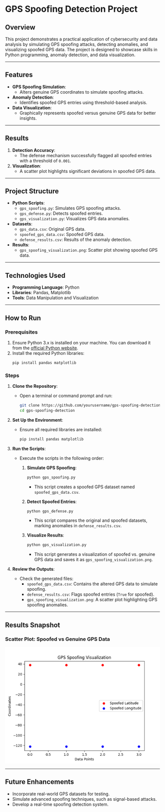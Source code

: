 # GPS Spoofing Detection Project

## Overview
This project demonstrates a practical application of cybersecurity and data analysis by simulating GPS spoofing attacks, detecting anomalies, and visualizing spoofed GPS data. The project is designed to showcase skills in Python programming, anomaly detection, and data visualization.

---

## Features
- **GPS Spoofing Simulation**:
  - Alters genuine GPS coordinates to simulate spoofing attacks.
- **Anomaly Detection**:
  - Identifies spoofed GPS entries using threshold-based analysis.
- **Data Visualization**:
  - Graphically represents spoofed versus genuine GPS data for better insights.

---

## Results
1. **Detection Accuracy**:
   - The defense mechanism successfully flagged all spoofed entries with a threshold of `0.001`.
2. **Visualization**:
   - A scatter plot highlights significant deviations in spoofed GPS data.

---

## Project Structure
- **Python Scripts**:
  - `gps_spoofing.py`: Simulates GPS spoofing attacks.
  - `gps_defense.py`: Detects spoofed entries.
  - `gps_visualization.py`: Visualizes GPS data anomalies.
- **Datasets**:
  - `gps_data.csv`: Original GPS data.
  - `spoofed_gps_data.csv`: Spoofed GPS data.
  - `defense_results.csv`: Results of the anomaly detection.
- **Results**:
  - `gps_spoofing_visualization.png`: Scatter plot showing spoofed GPS data.

---

## Technologies Used
- **Programming Language**: Python
- **Libraries**: Pandas, Matplotlib
- **Tools**: Data Manipulation and Visualization

---

## How to Run
### Prerequisites
1. Ensure Python 3.x is installed on your machine. You can download it from the [official Python website](https://www.python.org/downloads/).
2. Install the required Python libraries:
   ```bash
   pip install pandas matplotlib
   ```

### Steps
1. **Clone the Repository**:
   - Open a terminal or command prompt and run:
     ```bash
     git clone https://github.com/yourusername/gps-spoofing-detection.git
     cd gps-spoofing-detection
     ```

2. **Set Up the Environment**:
   - Ensure all required libraries are installed:
     ```bash
     pip install pandas matplotlib
     ```

3. **Run the Scripts**:
   - Execute the scripts in the following order:

     1. **Simulate GPS Spoofing**:
        ```bash
        python gps_spoofing.py
        ```
        - This script creates a spoofed GPS dataset named `spoofed_gps_data.csv`.

     2. **Detect Spoofed Entries**:
        ```bash
        python gps_defense.py
        ```
        - This script compares the original and spoofed datasets, marking anomalies in `defense_results.csv`.

     3. **Visualize Results**:
        ```bash
        python gps_visualization.py
        ```
        - This script generates a visualization of spoofed vs. genuine GPS data and saves it as `gps_spoofing_visualization.png`.

4. **Review the Outputs**:
   - Check the generated files:
     - `spoofed_gps_data.csv`: Contains the altered GPS data to simulate spoofing.
     - `defense_results.csv`: Flags spoofed entries (`True` for spoofed).
     - `gps_spoofing_visualization.png`: A scatter plot highlighting GPS spoofing anomalies.

---

## Results Snapshot
### Scatter Plot: Spoofed vs Genuine GPS Data
![GPS Spoofing Visualization](gps_spoofing_visualization.png)

---

## Future Enhancements
- Incorporate real-world GPS datasets for testing.
- Simulate advanced spoofing techniques, such as signal-based attacks.
- Develop a real-time spoofing detection system.

